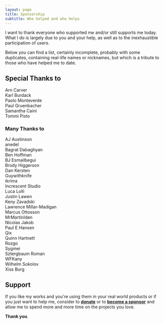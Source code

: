 ```yaml
---
layout: page
title: Sponsorship
subtitle: Who helped and who helps
---
```


I want to thank everyone who supported me and/or still supports me today.<br/>
What I do is largely due to you and your help, as well as to the inexhaustible
participation of users.

Below you can find a list, certainly incomplete, probably with some duplicates,
containing real-life names or nicknames, but which is a tribute to those who
have helped me to date.

## Special Thanks to

Arn Carver<br/>
Karl Burdack<br/>
Paolo Monteverde<br/>
Paul Gruenbacher<br/>
Samantha Caini<br/>
Tommi Pisto

### Many Thanks to

AJ Austinson<br/>
anedel<br/>
Bagrat Dabaghyan<br/>
Ben Hoffman<br/>
BJ Esmailbegui<br/>
Brody Higgerson<br/>
Dan Kersten<br/>
Guywithknife<br/>
ikrima<br/>
Increscent Studio<br/>
Luca Lolli<br/>
Justin Lawen<br/>
Keny Zavadski<br/>
Lawrence Millar-Madigan<br/>
Marcus Ottosson<br/>
MrMartinIden<br/>
Nicolas Jakob<br/>
Paul E Hansen<br/>
Qix<br/>
Quinn Hartnett<br/>
Rozgo<br/>
Sygmei<br/>
Sztergbaum Roman<br/>
WFKany<br/>
Wilhelm Sokolov<br/>
Xiss Burg

## Support

If you like my works and you're using them in your real world products or if you
just want to help me, consider to
[**donate**](https://www.paypal.me/skypjack) or to
[**become a sponsor**](https://github.com/sponsors/skypjack) and allow me to
spend more and more time on the projects you love.

**Thank you**.
